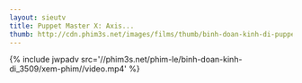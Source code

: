 ```yaml
---
layout: sieutv
title: Puppet Master X: Axis...
thumb: http://cdn.phim3s.net/images/films/thumb/binh-doan-kinh-di-puppet-master-x-axis-rising-2012.jpg
---
```

{% include jwpadv src='//phim3s.net/phim-le/binh-doan-kinh-di_3509/xem-phim//video.mp4' %}